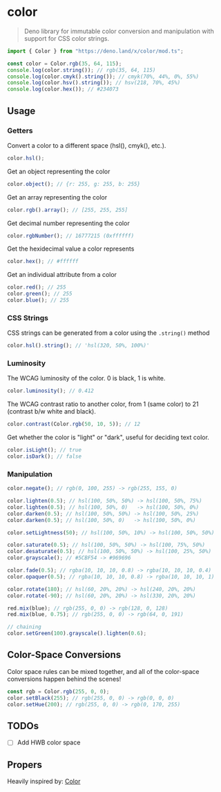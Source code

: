 # color

> Deno library for immutable color conversion and manipulation with support for
> CSS color strings.

```typescript
import { Color } from "https://deno.land/x/color/mod.ts";

const color = Color.rgb(35, 64, 115);
console.log(color.string()); // rgb(35, 64, 115)
console.log(color.cmyk().string()); // cmyk(70%, 44%, 0%, 55%)
console.log(color.hsv().string()); // hsv(218, 70%, 45%)
console.log(color.hex()); // #234073
```

## Usage

### Getters

Convert a color to a different space (hsl(), cmyk(), etc.).

```typescript
color.hsl();
```

Get an object representing the color

```typescript
color.object(); // {r: 255, g: 255, b: 255}
```

Get an array representing the color

```typescript
color.rgb().array(); // [255, 255, 255]
```

Get decimal number representing the color

```typescript
color.rgbNumber(); // 16777215 (0xffffff)
```

Get the hexidecimal value a color represents

```typescript
color.hex(); // #ffffff
```

Get an individual attribute from a color

```typescript
color.red(); // 255
color.green(); // 255
color.blue(); // 255
```

### CSS Strings

CSS strings can be generated from a color using the `.string()` method

```typescript
color.hsl().string(); // 'hsl(320, 50%, 100%)'
```

### Luminosity

The WCAG luminosity of the color. 0 is black, 1 is white.

```typescript
color.luminosity(); // 0.412
```

The WCAG contrast ratio to another color, from 1 (same color) to 21 (contrast
b/w white and black).

```typescript
color.contrast(Color.rgb(50, 10, 5)); // 12
```

Get whether the color is "light" or "dark", useful for deciding text color.

```typescript
color.isLight(); // true
color.isDark(); // false
```

### Manipulation

```typescript
color.negate(); // rgb(0, 100, 255) -> rgb(255, 155, 0)

color.lighten(0.5); // hsl(100, 50%, 50%) -> hsl(100, 50%, 75%)
color.lighten(0.5); // hsl(100, 50%, 0)   -> hsl(100, 50%, 0%)
color.darken(0.5); // hsl(100, 50%, 50%) -> hsl(100, 50%, 25%)
color.darken(0.5); // hsl(100, 50%, 0)   -> hsl(100, 50%, 0%)

color.setLightness(50); // hsl(100, 50%, 10%) -> hsl(100, 50%, 50%)

color.saturate(0.5); // hsl(100, 50%, 50%) -> hsl(100, 75%, 50%)
color.desaturate(0.5); // hsl(100, 50%, 50%) -> hsl(100, 25%, 50%)
color.grayscale(); // #5CBF54 -> #969696

color.fade(0.5); // rgba(10, 10, 10, 0.8) -> rgba(10, 10, 10, 0.4)
color.opaquer(0.5); // rgba(10, 10, 10, 0.8) -> rgba(10, 10, 10, 1)

color.rotate(180); // hsl(60, 20%, 20%) -> hsl(240, 20%, 20%)
color.rotate(-90); // hsl(60, 20%, 20%) -> hsl(330, 20%, 20%)

red.mix(blue); // rgb(255, 0, 0) -> rgb(128, 0, 128)
red.mix(blue, 0.75); // rgb(255, 0, 0) -> rgb(64, 0, 191)

// chaining
color.setGreen(100).grayscale().lighten(0.6);
```

## Color-Space Conversions

Color space rules can be mixed together, and all of the color-space conversions
happen behind the scenes!

```typescript
const rgb = Color.rgb(255, 0, 0);
color.setBlack(255); // rgb(255, 0, 0) -> rgb(0, 0, 0)
color.setHue(200); // rgb(255, 0, 0) -> rgb(0, 170, 255)
```

## TODOs

- [ ] Add HWB color space

## Propers

Heavily inspired by: [Color](https://github.com/Qix-/color)
